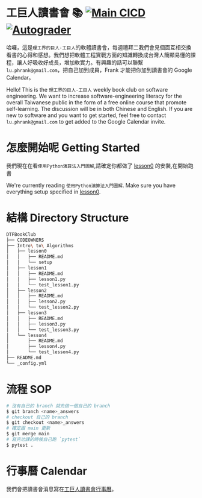 
# 工巨人讀書會 📚 [![Main CICD](https://github.com/bootyburglar/DTFBookClub/actions/workflows/main.yml/badge.svg)](https://github.com/bootyburglar/DTFBookClub/actions/workflows/main.yml) [![Autograder](https://github.com/bootyburglar/DTFBookClub/actions/workflows/autograder.yml/badge.svg?branch=answers)](https://github.com/bootyburglar/DTFBookClub/actions/workflows/autograder.yml)
哈囉，這是`理工界的巨人-工巨人`的軟體讀書會，每週禮拜二我們會見個面互相交換看書的心得和感想。我們想把軟體工程實戰方面的知識轉換成台灣人簡顯易懂的課程，讓人好吸收好成長，增加軟實力。有興趣的話可以聯繫 `lu.phrank@gmail.com`，把自己加到成員，Frank 才能把你加到讀書會的 Google Calendar。

Hello! This is the `理工界的巨人-工巨人` weekly book club on software engineering. We want to increase software-engineering literacy for the overall Taiwanese public in the form of a free online course that promote self-learning. The discussion will be in both Chinese and English. If you are new to software and you want to get started, feel free to contact `lu.phrank@gmail.com` to get added to the Google Calendar invite.

# 怎麼開始呢 Getting Started
我們現在在看`使用Python演算法入門圖解`,請確定你都做了 [lesson0](https://github.com/bootyburglar/DTFBookClub/blob/main/Intro%20to%20Algorithms/lesson0/README.md) 的安裝,在開始跑書

We're currently reading `使用Python演算法入門圖解`. Make sure you have everything setup specified in [lesson0](https://github.com/bootyburglar/DTFBookClub/blob/main/Intro%20to%20Algorithms/lesson0/README.md).

# 結構 Directory Structure
```bash
DTFBookClub
├── CODEOWNERS
├── Intro\ to\ Algorithms
│   ├── lesson0
│   │   ├── README.md
│   │   └── setup
│   ├── lesson1
│   │   ├── README.md
│   │   ├── lesson1.py
│   │   └── test_lesson1.py
│   ├── lesson2
│   │   ├── README.md
│   │   ├── lesson2.py
│   │   └── test_lesson2.py
│   ├── lesson3
│   │   ├── README.md
│   │   ├── lesson3.py
│   │   └── test_lesson3.py
│   └── lesson4
│       ├── README.md
│       ├── lesson4.py
│       └── test_lesson4.py
├── README.md
└── _config.yml

```
# 流程 SOP
```bash
# 沒有自己的 branch 就先做一個自己的 branch
$ git branch <name>_answers
# checkout 自己的 branch
$ git checkout <name>_answers
# 確定跟 main 更新
$ git merge main
# 寫完功課的時候自己跑 `pytest`
$ pytest .
```
# 行事曆 Calendar
我們會把讀書會消息寫在[工巨人讀書會行事曆](https://docs.google.com/document/d/1Mw8czzSHou0IzPl497NTWoh2JsW_cphIxfXHlWq0YsE/edit?usp=sharing)。
